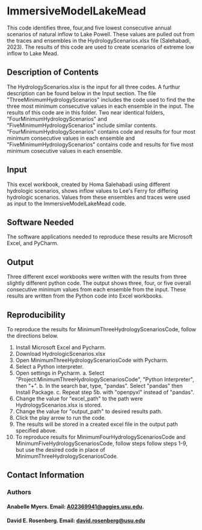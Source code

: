 # ImmersiveModelLakeMead
This code identifies three, four,and five lowest consecutive annual scenarios of natural inflow to Lake Powell. These values are pulled out from the traces and ensembles in the HydrologyScenarios.xlsx file (Salehabadi, 2023). The results of this code are used to create scenarios of extreme low inflow to Lake Mead.
## Description of Contents
The HydrologyScenarios.xlsx is the input for all three codes. A furthur description can be found below in the Input section. The file "ThreeMinimumHydrologyScenarios" includes the code used to find the the three most minimum consecutive values in each ensemble in the input. The results of this code are in this folder. Two near identical folders, "FourMinimumHydrologyScenarios" and "FiveMinimumHydrologyScenarios" include similar contents. "FourMinimumHydrologyScenarios" contains code and results for four most minimum consecutive values in each ensemble and "FiveMinimumHydrologyScenarios" contains code and results for five most minimum cosecutive values in each ensemble.
## Input
This excel workbook, created by Homa Salehabadi using different hydrologic scenarios, shows inflow values to Lee's Ferry for differing hydrologic scenarios. Values from these ensembles and traces were used as input to the ImmersiveModelLakeMead code.
## Software Needed
The software applications needed to reproduce these results are Microsoft Excel, and PyCharm.
## Output
Three different excel workbooks were written with the results from three slightly different python code. The output shows three, four, or five overall consecutive minimum values from each ensemble from the input. These results are written from the Python code into Excel workbooks.
## Reproducibility
To reproduce the results for MinimumThreeHydrologyScenariosCode, follow the directions below.
1. Install Microsoft Excel and Pycharm.
2. Download HydrologicScenarios.xlsx
3. Open MinimumThreeHydrologyScenariosCode with Pycharm.
4. Select a Python interpreter.
5. Open settings in Pycharm.
   a. Select "Project:MinimumThreeHydrologyScenariosCode", "Python Interpreter", then "+".
   b. In the search bar, type, "pandas". Select "pandas" then Install Package.
   c. Repeat step 5b. with "openpyxl" instead of "pandas".
6. Change the value for "excel_path" to the path were HydrologyScenarios.xlsx is stored.
7. Change the value for "output_path" to desired results path.
8. Click the play arrow to run the code.
9. The results will be stored in a created excel file in the output path specified above.
10. To reproduce results for MinimumFourHydrologyScenariosCode and MinimumFiveHydrologyScenariosCode, follow steps follow steps 1-9, but use the desired code in place of MinimumThreeHydrologyScenariosCode.
## Contact Information
### Authors
#### Anabelle Myers. Email: A02369941@aggies.usu.edu.
#### David E. Rosenberg. Email: david.rosenberg@usu.edu
